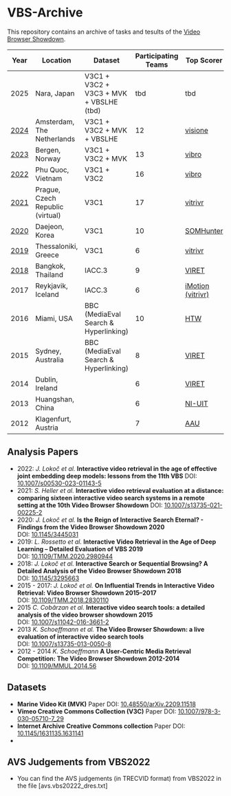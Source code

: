 # VBS-Archive
This repository contains an archive of tasks and tesults of the [Video Browser Showdown](https://videobrowsershowdown.org).

| Year 	| Location   								| Dataset                               	| Participating Teams 	| Top Scorer        	|
|------	|-------------------------------------------|---------------------------------------	|---------------------	|-------------------	|
| 2025  | Nara, Japan								| V3C1 + V3C2 + V3C3 + MVK + VBSLHE (tbd)	| tbd					| tbd					|
| [2024](2024)  | Amsterdam, The Netherlands  		| V3C1 + V3C2 + MVK + VBSLHE				| 12  					| [visione](https://link.springer.com/chapter/10.1007/978-3-031-53302-0_29)				|
| [2023](2023)  | Bergen, Norway  					| V3C1 + V3C2 + MVK  						| 13                 	| [vibro](https://link.springer.com/chapter/10.1007/978-3-031-27077-2_56)              	|
| [2022](2022) 	| Phu Quoc, Vietnam  				| V3C1 + V3C2   							| 16                 	| [vibro](https://link.springer.com/chapter/10.1007/978-3-030-98355-0_43)           	|
| [2021](2021) 	| Prague, Czech Republic (virtual) 	| V3C1   									| 17                  	| [vitrivr](https://link.springer.com/chapter/10.1007/978-3-030-67835-7_41)         	|
| [2020](2020) 	| Daejeon, Korea  					| V3C1    									| 10                  	| [SOMHunter](https://link.springer.com/chapter/10.1007/978-3-030-37734-2_71)       	|
| [2019](2019) 	| Thessaloniki, Greece   			| V3C1     									| 6                   	| [vitrivr](https://link.springer.com/chapter/10.1007/978-3-030-05716-9_55)         	|
| [2018](2018) 	| Bangkok, Thailand   				| IACC.3   									| 9                   	| [VIRET](https://link.springer.com/chapter/10.1007/978-3-319-73600-6_44)           	|
| 2017 	| Reykjavik, Iceland  						| IACC.3   									| 6                   	| [iMotion (vitrivr)](http://link.springer.com/chapter/10.1007/978-3-319-51814-5_43)	|
| 2016 	| Miami, USA  								| BBC (MediaEval Search & Hyperlinking) 	| 10                  	| [HTW](http://link.springer.com/chapter/10.1007/978-3-319-27674-8_43)              	|
| 2015 	| Sydney, Australia  						| BBC (MediaEval Search & Hyperlinking) 	| 8                   	| [VIRET](http://link.springer.com/content/pdf/10.1007%2F978-3-319-04117-9_49.pdf)  	|
| 2014 	| Dublin, Ireland  							|                                       	| 6                   	| [VIRET](http://link.springer.com/content/pdf/10.1007%2F978-3-319-04117-9_49.pdf)  	|
| 2013 	| Huangshan, China   						|                                       	| 6                   	| [NI-UIT](http://link.springer.com/content/pdf/10.1007%2F978-3-642-35728-2_65.pdf) 	|
| 2012 	| Klagenfurt, Austria  						|                                       	| 7                   	| [AAU](http://link.springer.com/chapter/10.1007/978-3-642-27355-1_63)              	|

## Analysis Papers

- 2022: *J. Lokoč et al.* **Interactive video retrieval in the age of effective joint embedding deep models: lessons from the 11th VBS** DOI: [10.1007/s00530-023-01143-5](https://doi.org/10.1007/s00530-023-01143-5)
- 2021: *S. Heller et al.* **Interactive video retrieval evaluation at a distance: comparing sixteen interactive video search systems in a remote setting at the 10th Video Browser Showdown** DOI: [10.1007/s13735-021-00225-2](https://doi.org/10.1007/s13735-021-00225-2)
- 2020: *J. Lokoč et al.* **Is the Reign of Interactive Search Eternal? - Findings from the Video Browser Showdown 2020** <br> DOI: [10.1145/3445031](https://doi.org/10.1145/3445031)
- 2019: *L. Rossetto et al.* **Interactive Video Retrieval in the Age of Deep Learning – Detailed Evaluation of VBS 2019** <br> DOI: [10.1109/TMM.2020.2980944](https://doi.org/10.1109/TMM.2020.2980944)
- 2018: *J. Lokoč et al.* **Interactive Search or Sequential Browsing? A Detailed Analysis of the Video Browser Showdown 2018** <br> DOI: [10.1145/3295663](https://doi.org/10.1145/3295663)
- 2015 - 2017: *J. Lokoč et al.* **On Influential Trends in Interactive Video Retrieval: Video Browser Showdown 2015–2017** <br> DOI: [10.1109/TMM.2018.2830110](https://doi.org/10.1109/TMM.2018.2830110)
- 2015 *C. Cobârzan et al.* **Interactive video search tools: a detailed analysis of the video browser showdown 2015** <br> DOI: [10.1007/s11042-016-3661-2](https://doi.org/10.1007/s11042-016-3661-2)
- 2013 *K. Schoeffmann et al.* **The Video Browser Showdown: a live evaluation of interactive video search tools** <br> DOI: [10.1007/s13735-013-0050-8](https://doi.org/10.1007/s13735-013-0050-8)
- 2012 - 2014 *K. Schoeffmann* **A User-Centric Media Retrieval Competition: The Video Browser Showdown 2012-2014** <br> DOI: [10.1109/MMUL.2014.56](https://doi.org/10.1109/MMUL.2014.56)


## Datasets

- **Marine Video Kit (MVK)** Paper DOI: [10.48550/arXiv.2209.11518](https://doi.org/10.48550/arXiv.2209.11518)
- **Vimeo Creative Commons Collection (V3C)** Paper DOI: [10.1007/978-3-030-05710-7_29](https://doi.org/10.1007/978-3-030-05710-7_29)
- **Internet Archive Creative Commons collection** Paper DOI: [10.1145/1631135.1631141](https://doi.org/10.1145/1631135.1631141)
- 
## AVS Judgements from VBS2022
- You can find the AVS judgements (in TRECVID format) from VBS2022 in the file [avs.vbs20222_dres.txt]
